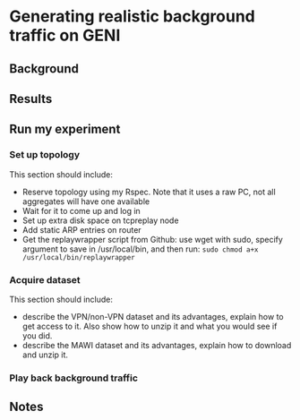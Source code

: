 # Generating realistic background traffic on GENI


## Background


## Results

## Run my experiment

### Set up topology

This section should include:

* Reserve topology using my Rspec. Note that it uses a raw PC, not all aggregates will have one available
* Wait for it to come up and log in
* Set up extra disk space on tcpreplay node
* Add static ARP entries on router
* Get the replaywrapper script from Github: use wget with sudo, specify argument to save in /usr/local/bin, and then run: `sudo chmod a+x /usr/local/bin/replaywrapper`

### Acquire dataset

This section should include:

* describe the VPN/non-VPN dataset and its advantages, explain how to get access to it. Also show how to unzip it and what you would see if you did.
* describe the MAWI dataset and its advantages, explain how to download and unzip it.

### Play back background traffic


## Notes

